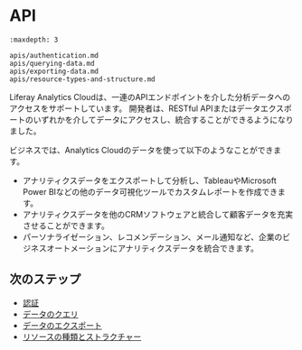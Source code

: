 # API

```{toctree}
:maxdepth: 3

apis/authentication.md
apis/querying-data.md
apis/exporting-data.md
apis/resource-types-and-structure.md
```

Liferay Analytics Cloudは、一連のAPIエンドポイントを介した分析データへのアクセスをサポートしています。 開発者は、RESTful APIまたはデータエクスポートのいずれかを介してデータにアクセスし、統合することができるようになりました。

ビジネスでは、Analytics Cloudのデータを使って以下のようなことができます。

* アナリティクスデータをエクスポートして分析し、TableauやMicrosoft Power BIなどの他のデータ可視化ツールでカスタムレポートを作成できます。
* アナリティクスデータを他のCRMソフトウェアと統合して顧客データを充実させることができます。
* パーソナライゼーション、レコメンデーション、メール通知など、企業のビジネスオートメーションにアナリティクスデータを統合できます。

<a name="next-steps" />

## 次のステップ

-  [認証](./apis/authentication.md)
-  [データのクエリ](./apis/querying-data.md)
-  [データのエクスポート](./apis/exporting-data.md)
-  [リソースの種類とストラクチャー](./apis/resource-types-and-structure.md)